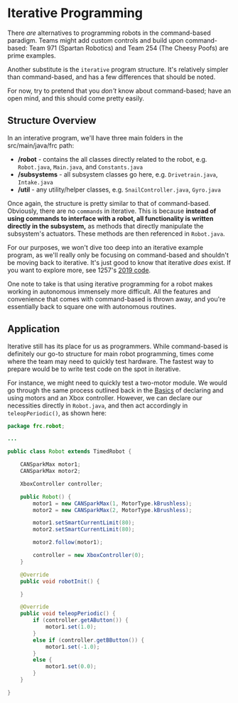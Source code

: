 # Iterative Programming

There *are* alternatives to programming robots in the command-based paradigm. Teams might add custom controls and build upon command-based: Team 971 (Spartan Robotics) and Team 254 (The Cheesy Poofs) are prime examples. 

Another substitute is the `iterative` program structure. It's relatively simpler than command-based, and has a few differences that should be noted. 

For now, try to pretend that you *don't* know about command-based; have an open mind, and this should come pretty easily.

## Structure Overview

In an interative program, we'll have three main folders in the src/main/java/frc path:

- **/robot** - contains the all classes directly related to the robot, e.g. `Robot.java`, `Main.java`, and `Constants.java`
- **/subsystems** - all subsystem classes go here, e.g. `Drivetrain.java`, `Intake.java`
- **/util** - any utility/helper classes, e.g. `SnailController.java`, `Gyro.java`

Once again, the structure is pretty similar to that of command-based. Obviously, there are no `commands` in iterative. This is because **instead of using commands to interface with a robot, all functionality is written directly in the subsystem,** as methods that directly manipulate the subsystem's actuators. These methods are then referenced in `Robot.java`.

For our purposes, we won't dive too deep into an iterative example program, as we'll really only be focusing on command-based and shouldn't be moving back to iterative. It's just good to know that iterative *does* exist. If you want to explore more, see 1257's [2019 code](https://github.com/FRC1257/2019-Robot).

One note to take is that using iterative programming for a robot makes working in autonomous immensely more difficult. All the features and convenience that comes with command-based is thrown away, and you're essentially back to square one with autonomous routines. 

## Application

Iterative still has its place for us as programmers. While command-based is definitely our go-to structure for main robot programming, times come where the team may need to quickly test hardware. The fastest way to prepare would be to write test code on the spot in iterative. 

For instance, we might need to quickly test a two-motor module. We would go through the same process outlined back in the [Basics](https://github.com/FRC1257/robotics-training/tree/master/frc/1.%20Basics) of declaring and using motors and an Xbox controller. However, we can declare our necessities directly in `Robot.java`, and then act accordingly in `teleopPeriodic()`, as shown here:

```java
package frc.robot;

... 

public class Robot extends TimedRobot {

    CANSparkMax motor1;
    CANSparkMax motor2;

    XboxController controller;

    public Robot() {
        motor1 = new CANSparkMax(1, MotorType.kBrushless);
        motor2 = new CANSparkMax(2, MotorType.kBrushless);

        motor1.setSmartCurrentLimit(80);
        motor2.setSmartCurrentLimit(80);

        motor2.follow(motor1);

        controller = new XboxController(0);
    }

    @Override
    public void robotInit() {

    }

    @Override 
    public void teleopPeriodic() {
        if (controller.getAButton()) {
            motor1.set(1.0);
        } 
        else if (controller.getBButton()) {
            motor1.set(-1.0);
        } 
        else {
            motor1.set(0.0);
        }
    }

}
```


